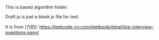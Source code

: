 This is based algorithm folder.

Draft.js is just a blank js file for test.

It is from [力扣]: https://leetcode-cn.com/leetbook/detail/top-interview-questions-easy/

